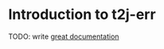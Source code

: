 # Introduction to t2j-err

TODO: write [great documentation](http://jacobian.org/writing/what-to-write/)
